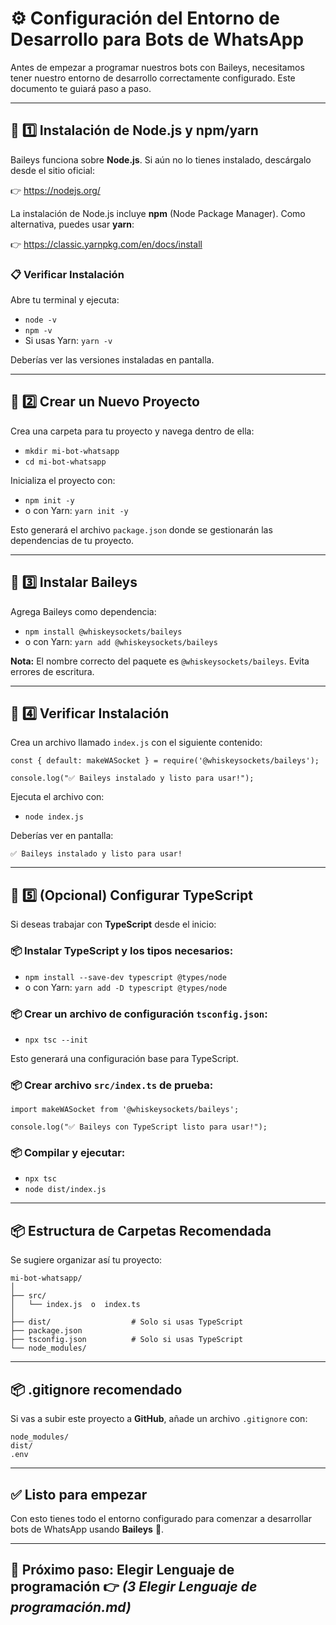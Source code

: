 # ⚙️ Configuración del Entorno de Desarrollo para Bots de WhatsApp

Antes de empezar a programar nuestros bots con Baileys, necesitamos tener nuestro entorno de desarrollo correctamente configurado. Este documento te guiará paso a paso.

---

## 📌 1️⃣ Instalación de Node.js y npm/yarn

Baileys funciona sobre **Node.js**. Si aún no lo tienes instalado, descárgalo desde el sitio oficial:

👉 https://nodejs.org/

La instalación de Node.js incluye **npm** (Node Package Manager). Como alternativa, puedes usar **yarn**:

👉 https://classic.yarnpkg.com/en/docs/install

### 📋 Verificar Instalación

Abre tu terminal y ejecuta:

- `node -v`
- `npm -v`
- Si usas Yarn: `yarn -v`

Deberías ver las versiones instaladas en pantalla.

---

## 📌 2️⃣ Crear un Nuevo Proyecto

Crea una carpeta para tu proyecto y navega dentro de ella:

- `mkdir mi-bot-whatsapp`
- `cd mi-bot-whatsapp`

Inicializa el proyecto con:

- `npm init -y`
- o con Yarn: `yarn init -y`

Esto generará el archivo `package.json` donde se gestionarán las dependencias de tu proyecto.

---

## 📌 3️⃣ Instalar Baileys

Agrega Baileys como dependencia:

- `npm install @whiskeysockets/baileys`
- o con Yarn: `yarn add @whiskeysockets/baileys`

**Nota:** El nombre correcto del paquete es `@whiskeysockets/baileys`. Evita errores de escritura.

---

## 📌 4️⃣ Verificar Instalación

Crea un archivo llamado `index.js` con el siguiente contenido:

    const { default: makeWASocket } = require('@whiskeysockets/baileys');

    console.log("✅ Baileys instalado y listo para usar!");

Ejecuta el archivo con:

- `node index.js`

Deberías ver en pantalla:

    ✅ Baileys instalado y listo para usar!

---

## 📌 5️⃣ (Opcional) Configurar TypeScript

Si deseas trabajar con **TypeScript** desde el inicio:

### 📦 Instalar TypeScript y los tipos necesarios:

- `npm install --save-dev typescript @types/node`
- o con Yarn: `yarn add -D typescript @types/node`

### 📦 Crear un archivo de configuración `tsconfig.json`:

- `npx tsc --init`

Esto generará una configuración base para TypeScript.

### 📦 Crear archivo `src/index.ts` de prueba:

    import makeWASocket from '@whiskeysockets/baileys';

    console.log("✅ Baileys con TypeScript listo para usar!");

### 📦 Compilar y ejecutar:

- `npx tsc`
- `node dist/index.js`

---

## 📦 Estructura de Carpetas Recomendada

Se sugiere organizar así tu proyecto:

    mi-bot-whatsapp/
    │
    ├── src/
    │   └── index.js  o  index.ts
    │
    ├── dist/                  # Solo si usas TypeScript
    ├── package.json
    ├── tsconfig.json          # Solo si usas TypeScript
    └── node_modules/

---

## 📦 .gitignore recomendado

Si vas a subir este proyecto a **GitHub**, añade un archivo `.gitignore` con:

    node_modules/
    dist/
    .env

---

## ✅ Listo para empezar

Con esto tienes todo el entorno configurado para comenzar a desarrollar bots de WhatsApp usando **Baileys** 🚀.

---

## 📌 Próximo paso: Elegir Lenguaje de programación 👉 *(3 Elegir Lenguaje de programación.md)*
